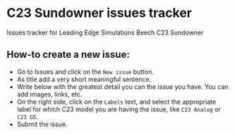 # C23 Sundowner issues tracker
Issues tracker for Leading Edge Simulations Beech C23 Sundowner

## How-to create a new issue:
* Go to Issues and click on the `New issue` button.
* As title add a very short meaningful sentence.
* Write below with the greatest detail you can the issue you have. You can add images, links, etc.
* On the right side, click on the `Labels` text, and select the appropriate label for which C23 model you are having the issue, like `C23 Analog` or `C23 G5`.
* Submit the issue.  
